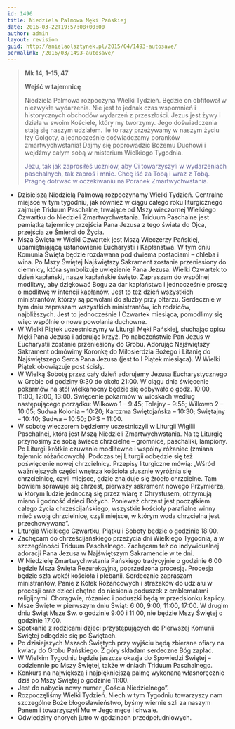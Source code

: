 ```yaml
---
id: 1496
title: Niedziela Palmowa Męki Pańskiej
date: 2016-03-22T19:57:08+00:00
author: admin
layout: revision
guid: http://anielaolsztynek.pl/2015/04/1493-autosave/
permalink: /2016/03/1493-autosave/
---
```

> **Mk 14, 1-15, 47**
> 
> **Wejść w tajemnicę** 
> 
> Niedziela Palmowa rozpoczyna Wielki Tydzień. Będzie on obfitował w niezwykłe wydarzenia. Nie jest to jednak czas wspomnień i historycznych obchodów wydarzeń z przeszłości. Jezus jest żywy i działa w swoim Kościele, który my tworzymy. Jego doświadczenia stają się naszym udziałem. Ile to razy przeżywamy w naszym życiu łzy Golgoty, a jednocześnie doświadczamy poranków zmartwychwstania! Dajmy się poprowadzić Bożemu Duchowi i wejdźmy całym sobą w misterium Wielkiego Tygodnia.
> 
> <span style="color: #666699;">Jezu, tak jak zaprosiłeś uczniów, aby Ci towarzyszyli w wydarzeniach paschalnych, tak zaproś i mnie. Chcę iść za Tobą i wraz z Tobą. Pragnę dotrwać w oczekiwaniu na Poranek Zmartwychwstania.</span>

  * Dzisiejszą Niedzielą Palmową rozpoczynamy Wielki Tydzień. Centralne miejsce w tym tygodniu, jak również w ciągu całego roku liturgicznego zajmuje Triduum Paschalne, trwające od Mszy wieczornej Wielkiego Czwartku do Niedzieli Zmartwychwstania. Triduum Paschalne jest pamiątką tajemnicy przejścia Pana Jezusa z tego świata do Ojca, przejścia ze Śmierci do Życia.
  * Msza Święta w Wielki Czwartek jest Mszą Wieczerzy Pańskiej, upamiętniającą ustanowienie Eucharystii i Kapłaństwa. W tym dniu Komunia Święta będzie rozdawana pod dwiema postaciami – chleba i wina. Po Mszy Świętej Najświętszy Sakrament zostanie przeniesiony do ciemnicy, która symbolizuje uwięzienie Pana Jezusa. Wielki Czwartek to dzień kapłański, nasze kapłańskie święto. Zapraszam do wspólnej modlitwy, aby dziękować Bogu za dar kapłaństwa i jednocześnie proszę o modlitwę w intencji kapłanów. Jest to też dzień wszystkich ministrantów, którzy są powołani do służby przy ołtarzu. Serdecznie w tym dniu zapraszam wszystkich ministrantów, ich rodziców, najbliższych. Jest to jednocześnie I Czwartek miesiąca, pomodlimy się więc wspólnie o nowe powołania duchowne.
  * W Wielki Piątek uczestniczymy w Liturgii Męki Pańskiej, słuchając opisu Męki Pana Jezusa i adorując krzyż. Po nabożeństwie Pan Jezus w Eucharystii zostanie przeniesiony do Grobu. Adorując Najświętszy Sakrament odmówimy Koronkę do Miłosierdzia Bożego i Litanię do Najświętszego Serca Pana Jezusa (jest to I Piątek miesiąca). W Wielki Piątek obowiązuje post ścisły.
  * W Wielką Sobotę przez cały dzień adorujemy Jezusa Eucharystycznego w Grobie od godziny 9:30 do około 21:00. W ciągu dnia święcenie pokarmów na stół wielkanocny będzie się odbywało o godz. 10:00, 11:00, 12:00, 13:00. Święcenie pokarmów w wioskach według następującego porządku: Wilkowo 1 – 9:45; Tolejny – 9:55; Wilkowo 2 – 10:05; Sudwa Kolonia – 10:20; Karczma Świętojańska – 10:30; Świętajny – 10:40; Sudwa – 10:50; DPS – 11:00.
  * W sobotę wieczorem będziemy uczestniczyli w Liturgii Wigilii Paschalnej, która jest Mszą Niedzieli Zmartwychwstania. Na tę Liturgię przynosimy ze sobą świece chrzcielne – gromnice, paschaliki, lampiony. Po Liturgii krótkie czuwanie modlitewne i wspólny różaniec (zmiana tajemnic różańcowych). Podczas tej Liturgii odbędzie się też poświęcenie nowej chrzcielnicy. Przepisy liturgiczne mówią: &#8222;Wśród ważniejszych części wnętrza kościoła słusznie wyróżnia się chrzcielnicę, czyli miejsce, gdzie znajduje się źródło chrzcielne. Tam bowiem sprawuje się chrzest, pierwszy sakrament nowego Przymierza, w którym ludzie jednoczą się przez wiarę z Chrystusem, otrzymują miano i godność dzieci Bożych. Ponieważ chrzest jest początkiem całego życia chrześcijańskiego, wszystkie kościoły parafialne winny mieć swoją chrzcielnicę, czyli miejsce, w którym woda chrzcielna jest przechowywana&#8221;.
  * Liturgia Wielkiego Czwartku, Piątku i Soboty będzie o godzinie 18:00.
  * Zachęcam do chrześcijańskiego przeżycia dni Wielkiego Tygodnia, a w szczególności Triduum Paschalnego. Zachęcam też do indywidualnej adoracji Pana Jezusa w Najświętszym Sakramencie w te dni.
  * W Niedzielę Zmartwychwstania Pańskiego tradycyjnie o godzinie 6:00 będzie Msza Święta Rezurekcyjna, poprzedzona procesją. Procesja będzie szła wokół kościoła i plebanii. Serdecznie zapraszam ministrantów, Panie z Kółek Różańcowych i strażaków do udziału w procesji oraz dzieci chętne do niesienia poduszek z emblematami religijnymi. Chorągwie, różaniec i poduszki będą w przedsionku kaplicy.
  * Msze Święte w pierwszym dniu Świąt: 6:00, 9:00, 11:00, 17:00. W drugim dniu Świąt Msze Św. o godzinie 9:00 i 11:00, nie będzie Mszy Świętej o godzinie 17:00.
  * Spotkanie z rodzicami dzieci przystępujących do Pierwszej Komunii Świętej odbędzie się po Świętach.
  * Po dzisiejszych Mszach Świętych przy wyjściu będą zbierane ofiary na kwiaty do Grobu Pańskiego. Z góry składam serdeczne Bóg zapłać.
  * W Wielkim Tygodniu będzie jeszcze okazja do Spowiedzi Świętej – codziennie po Mszy Świętej, także w dniach Triduum Paschalnego.
  * Konkurs na największą i najpiękniejszą palmę wykonaną własnoręcznie dziś po Mszy Świętej o godzinie 11:00.
  * Jest do nabycia nowy numer „Gościa Niedzielnego”.
  * Rozpoczęliśmy Wielki Tydzień. Niech w tym Tygodniu towarzyszy nam szczególne Boże błogosławieństwo, byśmy wiernie szli za naszym Panem i towarzyszyli Mu w Jego męce i chwale.
  * Odwiedziny chorych jutro w godzinach przedpołudniowych.